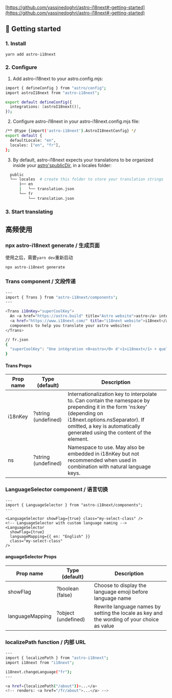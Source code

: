 [https://github.com/yassinedoghri/astro-i18next#-getting-started](https://github.com/yassinedoghri/astro-i18next#-getting-started)

## 🚀 Getting started
### 1. Install
```bash
yarn add astro-i18next


```
### 2. Configure

1. Add astro-i18next to your astro.config.mjs:
```bash
import { defineConfig } from "astro/config";
import astroI18next from "astro-i18next";

export default defineConfig({
  integrations: [astroI18next()],
});
```

2. Configure astro-i18next in your astro-i18next.config.mjs file:
```bash
/** @type {import('astro-i18next').AstroI18nextConfig} */
export default {
  defaultLocale: "en",
  locales: ["en", "fr"],
};
```

3. By default, astro-i18next expects your translations to be organized inside your [astro'spublicDir](https://docs.astro.build/en/reference/configuration-reference/#publicdir), in a locales folder:
```bash
  public
  └── locales  # create this folder to store your translation strings
      ├── en
      |   └── translation.json
      └── fr
          └── translation.json
```
### 3. Start translating


## 高频使用
### npx astro-i18next generate / 生成页面
使用之后，需要`yarn dev`重新启动
```bash
npx astro-i18next generate
```

### Trans component / 文段传递
```bash
---
import { Trans } from "astro-i18next/components";
---

<Trans i18nKey="superCoolKey">
  An <a href="https://astro.build" title="Astro website">astro</a> integration of
  <a href="https://www.i18next.com/" title="i18next website">i18next</a> and utility
  components to help you translate your astro websites!
</Trans>
```
```bash
// fr.json
{
  "superCoolKey": "Une intégration <0>astro</0> d'<1>i18next</1> + quelques composants utilitaires pour vous aider à traduire vos sites astro !"
}
```
#### Trans Props
| Prop name | Type (default) | Description |
| --- | --- | --- |
| i18nKey | ?string (undefined) | Internationalization key to interpolate to. Can contain the namespace by prepending it in the form 'ns:key' (depending on i18next.options.nsSeparator). If omitted, a key is automatically generated using the content of the element. |
| ns | ?string (undefined) | Namespace to use. May also be embedded in i18nKey but not recommended when used in combination with natural language keys. |


### LanguageSelector component / 语言切换
```
---
import { LanguageSelector } from "astro-i18next/components";
---

<LanguageSelector showFlag={true} class="my-select-class" />
<!-- LanguageSelector with custom language naming -->
<LanguageSelector
  showFlag={true}
  languageMapping={{ en: "English" }}
  class="my-select-class"
/>
```
#### anguageSelector Props
| Prop name | Type (default) | Description |
| --- | --- | --- |
| showFlag | ?boolean (false) | Choose to display the language emoji before language name |
| languageMapping | ?object (undefined) | Rewrite language names by setting the locale as key and the wording of your choice as value |

### localizePath function / 内部 URL 
```bash
---
import { localizePath } from "astro-i18next";
import i18next from "i18next";

i18next.changeLanguage("fr");
---

<a href={localizePath("/about")}>...</a>
<!-- renders: <a href="/fr/about">...</a> -->
```

